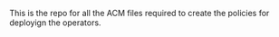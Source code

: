 This is the repo for all the ACM files required to create the policies for deployign the operators.
